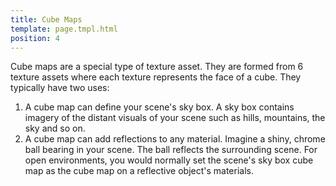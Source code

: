 ```yaml
---
title: Cube Maps
template: page.tmpl.html
position: 4
---
```


Cube maps are a special type of texture asset. They are formed from 6 texture assets where each texture represents the face of a cube. They typically have two uses:

1. A cube map can define your scene's sky box. A sky box contains imagery of the distant visuals of your scene such as hills, mountains, the sky and so on.
2. A cube map can add reflections to any material. Imagine a shiny, chrome ball bearing in your scene. The ball reflects the surrounding scene. For open environments, you would normally set the scene's sky box cube map as the cube map on a reflective object's materials.